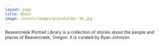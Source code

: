 ```yaml
---
layout: page
title: About
image: /assets/images/placeholder-18.jpg
---
```


Beavercreek Portrait Library is a collection of stories about the people and places of Beavercreek, Oregon. It is curated by Ryan Johnson.